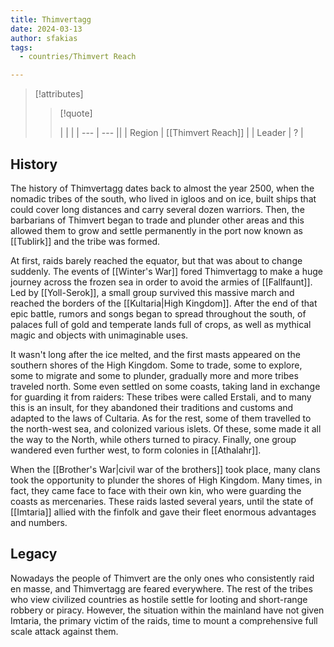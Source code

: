 ```yaml
---
title: Thimvertagg
date: 2024-03-13
author: sfakias
tags:
  - countries/Thimvert Reach

---
```

> [!attributes]
> 
> > [!quote]
> >
> > | | |
> > | --- | --- ||
> > | Region | [[Thimvert Reach]] |
> > | Leader | ? |

## History

The history of Thimvertagg dates back to almost the year 2500, when the nomadic tribes of the south, who lived in igloos and on ice, built ships that could cover long distances and carry several dozen warriors. Then, the barbarians of Thimvert began to trade and plunder other areas and this allowed them to grow and settle permanently in the port now known as [[Tublirk]] and the tribe was formed.

At first, raids barely reached the equator, but that was about to change suddenly. The events of [[Winter's War]] fored Thimvertagg to make a huge journey across the frozen sea in order to avoid the armies of [[Fallfaunt]]. Led by [[Yoll-Serok]], a small group survived this massive march and reached the borders of the [[Kultaria|High Kingdom]]. After the end of that epic battle, rumors and songs began to spread throughout the south, of palaces full of gold and temperate lands full of crops, as well as mythical magic and objects with unimaginable uses.

It wasn't long after the ice melted, and the first masts appeared on the southern shores of the High Kingdom. Some to trade, some to explore, some to migrate and some to plunder, gradually more and more tribes traveled north. Some even settled on some coasts, taking land in exchange for guarding it from raiders: These tribes were called Erstali, and to many this is an insult, for they abandoned their traditions and customs and adapted to the laws of Cultaria. As for the rest, some of them travelled to the north-west sea, and colonized various islets. Of these, some made it all the way to the North, while others turned to piracy. Finally, one group wandered even further west, to form colonies in [[Athalahr]].

When the [[Brother's War|civil war of the brothers]] took place, many clans took the opportunity to plunder the shores of High Kingdom. Many times, in fact, they came face to face with their own kin, who were guarding the coasts as mercenaries. These raids lasted several years, until the state of [[Imtaria]] allied with the finfolk and gave their fleet enormous advantages and numbers.

## Legacy

Nowadays the people of Thimvert are the only ones who consistently raid en masse, and Thimvertagg are feared everywhere. The rest of the tribes who view civilized countries as hostile settle for looting and short-range robbery or piracy. However, the situation within the mainland have not given Imtaria, the primary victim of the raids, time to mount a comprehensive full scale attack against them.